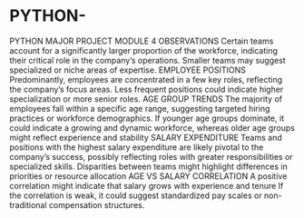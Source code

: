 # PYTHON-
PYTHON MAJOR PROJECT MODULE 4 
OBSERVATIONS
Certain teams account for a significantly larger proportion of the workforce, indicating their critical role in the company’s operations.
Smaller teams may suggest specialized or niche areas of expertise.
EMPLOYEE POSITIONS
Predominantly, employees are concentrated in a few key roles, reflecting the company’s focus areas.
Less frequent positions could indicate higher specialization or more senior roles.
AGE GROUP TRENDS
The majority of employees fall within a specific age range, suggesting targeted hiring practices or workforce demographics.
If younger age groups dominate, it could indicate a growing and dynamic workforce, whereas older age groups might reflect experience and stability
SALARY EXPENDITURE
Teams and positions with the highest salary expenditure are likely pivotal to the company’s success, possibly reflecting roles with greater responsibilities or specialized skills.
Disparities between teams might highlight differences in priorities or resource allocation
AGE VS SALARY CORRELATION
A positive correlation might indicate that salary grows with experience and tenure
If the correlation is weak, it could suggest standardized pay scales or non-traditional compensation structures.
